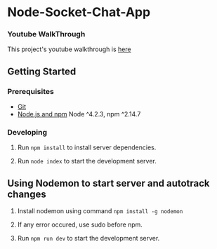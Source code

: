 # Node-Socket-Chat-App

### Youtube WalkThrough
This project's youtube walkthrough is [here](https://youtu.be/GnidC9N0OqQ)
## Getting Started

### Prerequisites

- [Git](https://git-scm.com/)
- [Node.js and npm](nodejs.org) Node ^4.2.3, npm ^2.14.7

### Developing

1. Run `npm install` to install server dependencies.

2. Run `node index` to start the development server.

## Using Nodemon to start server and autotrack changes

1. Install nodemon using command `npm install -g nodemon`

2. If any error occured, use sudo before npm.

3. Run `npm run dev` to start the development server.
